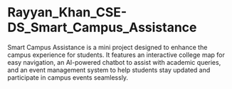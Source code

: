 # Rayyan_Khan_CSE-DS_Smart_Campus_Assistance
Smart Campus Assistance is a mini project designed to enhance the campus experience for students. It features an interactive college map for easy navigation, an AI-powered chatbot to assist with academic queries, and an event management system to help students stay updated and participate in campus events seamlessly.
